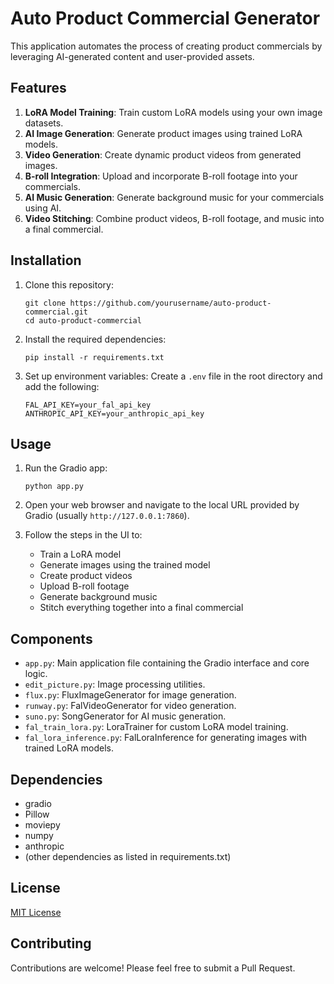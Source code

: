 # Auto Product Commercial Generator

This application automates the process of creating product commercials by leveraging AI-generated content and user-provided assets.

## Features

1. **LoRA Model Training**: Train custom LoRA models using your own image datasets.
2. **AI Image Generation**: Generate product images using trained LoRA models.
3. **Video Generation**: Create dynamic product videos from generated images.
4. **B-roll Integration**: Upload and incorporate B-roll footage into your commercials.
5. **AI Music Generation**: Generate background music for your commercials using AI.
6. **Video Stitching**: Combine product videos, B-roll footage, and music into a final commercial.

## Installation

1. Clone this repository:
   ```
   git clone https://github.com/yourusername/auto-product-commercial.git
   cd auto-product-commercial
   ```

2. Install the required dependencies:
   ```
   pip install -r requirements.txt
   ```

3. Set up environment variables:
   Create a `.env` file in the root directory and add the following:
   ```
   FAL_API_KEY=your_fal_api_key
   ANTHROPIC_API_KEY=your_anthropic_api_key
   ```

## Usage

1. Run the Gradio app:
   ```
   python app.py
   ```

2. Open your web browser and navigate to the local URL provided by Gradio (usually `http://127.0.0.1:7860`).

3. Follow the steps in the UI to:
   - Train a LoRA model
   - Generate images using the trained model
   - Create product videos
   - Upload B-roll footage
   - Generate background music
   - Stitch everything together into a final commercial

## Components

- `app.py`: Main application file containing the Gradio interface and core logic.
- `edit_picture.py`: Image processing utilities.
- `flux.py`: FluxImageGenerator for image generation.
- `runway.py`: FalVideoGenerator for video generation.
- `suno.py`: SongGenerator for AI music generation.
- `fal_train_lora.py`: LoraTrainer for custom LoRA model training.
- `fal_lora_inference.py`: FalLoraInference for generating images with trained LoRA models.

## Dependencies

- gradio
- Pillow
- moviepy
- numpy
- anthropic
- (other dependencies as listed in requirements.txt)

## License

[MIT License](LICENSE)

## Contributing

Contributions are welcome! Please feel free to submit a Pull Request.